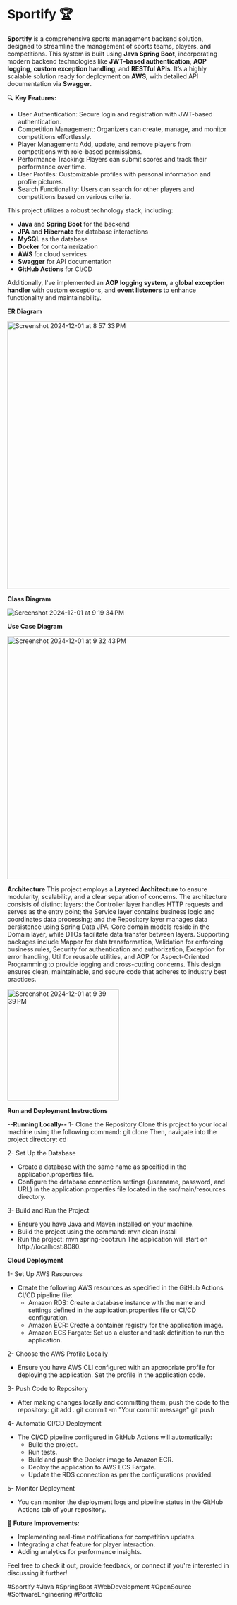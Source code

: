 # Sportify 🏆
**Sportify** is a comprehensive sports management backend solution, designed to streamline the management of sports teams, players, and competitions. This system is built using **Java Spring Boot**, incorporating modern backend technologies like **JWT-based authentication**, **AOP logging**, **custom exception handling**, and **RESTful APIs**. It’s a highly scalable solution ready for deployment on **AWS**, with detailed API documentation via **Swagger**.

🔍 **Key Features:**
- User Authentication: Secure login and registration with JWT-based authentication.
- Competition Management: Organizers can create, manage, and monitor competitions effortlessly.
- Player Management: Add, update, and remove players from competitions with role-based permissions.
- Performance Tracking: Players can submit scores and track their performance over time.
- User Profiles: Customizable profiles with personal information and profile pictures.
- Search Functionality: Users can search for other players and competitions based on various criteria.

This project utilizes a robust technology stack, including:
- **Java** and **Spring Boot** for the backend
- **JPA** and **Hibernate** for database interactions
- **MySQL** as the database
- **Docker** for containerization
- **AWS** for cloud services
- **Swagger** for API documentation
- **GitHub Actions** for CI/CD

Additionally, I've implemented an **AOP logging system**, a **global exception handler** with custom exceptions, and **event listeners** to enhance functionality and maintainability.


**ER Diagram**

<img width="607" alt="Screenshot 2024-12-01 at 8 57 33 PM" src="https://github.com/user-attachments/assets/e54d71fb-2868-4311-87d7-3330298257d7">


**Class Diagram**

![Screenshot 2024-12-01 at 9 19 34 PM](https://github.com/user-attachments/assets/9222a8ea-be5f-4e55-b996-564832434f9a)


**Use Case Diagram**

<img width="551" alt="Screenshot 2024-12-01 at 9 32 43 PM" src="https://github.com/user-attachments/assets/b52bf1a5-302c-4905-91a3-a27777bd28d7">



**Architecture**
This project employs a **Layered Architecture** to ensure modularity, scalability, and a clear separation of concerns. The architecture consists of distinct layers: the Controller layer handles HTTP requests and serves as the entry point; the Service layer contains business logic and coordinates data processing; and the Repository layer manages data persistence using Spring Data JPA. Core domain models reside in the Domain layer, while DTOs facilitate data transfer between layers. Supporting packages include Mapper for data transformation, Validation for enforcing business rules, Security for authentication and authorization, Exception for error handling, Util for reusable utilities, and AOP for Aspect-Oriented Programming to provide logging and cross-cutting concerns. This design ensures clean, maintainable, and secure code that adheres to industry best practices.

<img width="253" alt="Screenshot 2024-12-01 at 9 39 39 PM" src="https://github.com/user-attachments/assets/3f07a1c1-6514-46c1-9893-25ed2a7af1a3">


**Run and Deployment Instructions**

**--Running Locally--**
1- Clone the Repository
Clone this project to your local machine using the following command:
git clone <repository-url>
Then, navigate into the project directory:
cd <repository-name>

2- Set Up the Database
  - Create a database with the same name as specified in the application.properties file.
  - Configure the database connection settings (username, password, and URL) in the application.properties file located in the src/main/resources directory.
    
3- Build and Run the Project
  - Ensure you have Java and Maven installed on your machine.
  - Build the project using the command:
    mvn clean install
  - Run the project:
    mvn spring-boot:run
    The application will start on http://localhost:8080.


**Cloud Deployment**

1- Set Up AWS Resources
  - Create the following AWS resources as specified in the GitHub Actions CI/CD pipeline file:
    - Amazon RDS: Create a database instance with the name and settings defined in the application.properties file or CI/CD configuration.
    - Amazon ECR: Create a container registry for the application image.
    - Amazon ECS Fargate: Set up a cluster and task definition to run the application.

2- Choose the AWS Profile Locally
  - Ensure you have AWS CLI configured with an appropriate profile for deploying the application. Set the profile in the application code.
    
3- Push Code to Repository
  - After making changes locally and committing them, push the code to the repository:
    git add .
    git commit -m "Your commit message"
    git push
    
4- Automatic CI/CD Deployment
  - The CI/CD pipeline configured in GitHub Actions will automatically:
    - Build the project.
    - Run tests.
    - Build and push the Docker image to Amazon ECR.
    - Deploy the application to AWS ECS Fargate.
    - Update the RDS connection as per the configurations provided.

5- Monitor Deployment
  - You can monitor the deployment logs and pipeline status in the GitHub Actions tab of your repository.


📝 **Future Improvements:**
- Implementing real-time notifications for competition updates.
- Integrating a chat feature for player interaction.
- Adding analytics for performance insights.
  

Feel free to check it out, provide feedback, or connect if you're interested in discussing it further!

#Sportify #Java #SpringBoot #WebDevelopment #OpenSource #SoftwareEngineering #Portfolio
